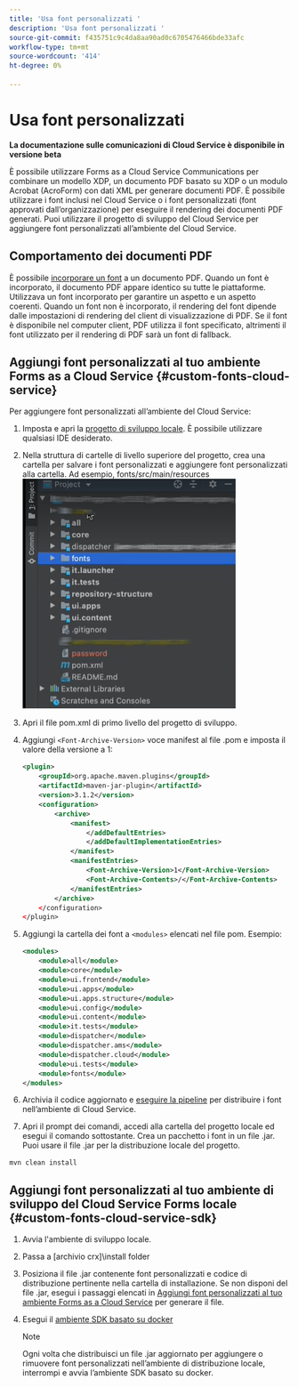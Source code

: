 ```yaml
---
title: 'Usa font personalizzati '
description: 'Usa font personalizzati '
source-git-commit: f435751c9c4da8aa90ad0c6705476466bde33afc
workflow-type: tm+mt
source-wordcount: '414'
ht-degree: 0%

---
```



# Usa font personalizzati

**La documentazione sulle comunicazioni di Cloud Service è disponibile in versione beta**

È possibile utilizzare Forms as a Cloud Service Communications per combinare un modello XDP, un documento PDF basato su XDP o un modulo Acrobat (AcroForm) con dati XML per generare documenti PDF. È possibile utilizzare i font inclusi nel Cloud Service o i font personalizzati (font approvati dall’organizzazione) per eseguire il rendering dei documenti PDF generati. Puoi utilizzare il progetto di sviluppo del Cloud Service per aggiungere font personalizzati all’ambiente del Cloud Service.

## Comportamento dei documenti PDF

È possibile [incorporare un font](https://adobedocs.github.io/experience-manager-forms-cloud-service-developer-reference/api/sync/#tag/PDFOutputOptions) a un documento PDF. Quando un font è incorporato, il documento PDF appare identico su tutte le piattaforme. Utilizzava un font incorporato per garantire un aspetto e un aspetto coerenti. Quando un font non è incorporato, il rendering del font dipende dalle impostazioni di rendering del client di visualizzazione di PDF. Se il font è disponibile nel computer client, PDF utilizza il font specificato, altrimenti il font utilizzato per il rendering di PDF sarà un font di fallback.

## Aggiungi font personalizzati al tuo ambiente Forms as a Cloud Service {#custom-fonts-cloud-service}

Per aggiungere font personalizzati all’ambiente del Cloud Service:

1. Imposta e apri la [progetto di sviluppo locale](setup-local-development-environment.md). È possibile utilizzare qualsiasi IDE desiderato.
1. Nella struttura di cartelle di livello superiore del progetto, crea una cartella per salvare i font personalizzati e aggiungere font personalizzati alla cartella. Ad esempio, fonts/src/main/resources
   ![Cartella Font](assets/fonts.png)

1. Apri il file pom.xml di primo livello del progetto di sviluppo.
1. Aggiungi `<Font-Archive-Version>` voce manifest al file .pom e imposta il valore della versione a 1:

   ```xml
   <plugin>
       <groupId>org.apache.maven.plugins</groupId>
       <artifactId>maven-jar-plugin</artifactId>
       <version>3.1.2</version>
       <configuration>
           <archive>
               <manifest>
                   </addDefaultEntries>
                   </addDefaultImplementationEntries>
               </manifest>
               <manifestEntries>
                   <Font-Archive-Version>1</Font-Archive-Version>
                   <Font-Archive-Contents>/</Font-Archive-Contents>
               </manifestEntries> 
           </archive>
       </configuration>
   </plugin>
   ```

1. Aggiungi la cartella dei font a `<modules>` elencati nel file pom. Esempio:

   ```xml
   <modules>
       <module>all</module>
       <module>core</module>
       <module>ui.frontend</module>
       <module>ui.apps</module>
       <module>ui.apps.structure</module>
       <module>ui.config</module>
       <module>ui.content</module>
       <module>it.tests</module>
       <module>dispatcher</module>
       <module>dispatcher.ams</module>
       <module>dispatcher.cloud</module>
       <module>ui.tests</module>
       <module>fonts</module>
   </modules>
   ```

1. Archivia il codice aggiornato e [eseguire la pipeline](/help/implementing/cloud-manager/deploy-code.md) per distribuire i font nell’ambiente di Cloud Service.

1. Apri il prompt dei comandi, accedi alla cartella del progetto locale ed esegui il comando sottostante. Crea un pacchetto i font in un file .jar. Puoi usare il file .jar per la distribuzione locale del progetto.

```shell
mvn clean install
```

## Aggiungi font personalizzati al tuo ambiente di sviluppo del Cloud Service Forms locale {#custom-fonts-cloud-service-sdk}

1. Avvia l&#39;ambiente di sviluppo locale.
1. Passa a [archivio crx]\install folder
1. Posiziona il file .jar contenente font personalizzati e codice di distribuzione pertinente nella cartella di installazione. Se non disponi del file .jar, esegui i passaggi elencati in [Aggiungi font personalizzati al tuo ambiente Forms as a Cloud Service](#custom-fonts-cloud-service) per generare il file.
1. Esegui il [ambiente SDK basato su docker](setup-local-development-environment.md#docker-microservices)


   >[!NOTE]
   >
   >Ogni volta che distribuisci un file .jar aggiornato per aggiungere o rimuovere font personalizzati nell’ambiente di distribuzione locale, interrompi e avvia l’ambiente SDK basato su docker.